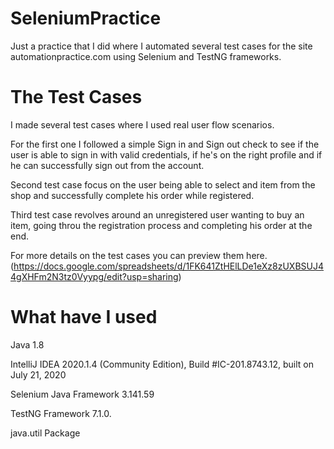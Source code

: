# SeleniumPractice
Just a practice that I did where I automated several test cases for the site automationpractice.com using Selenium and TestNG frameworks.

# The Test Cases
I made several test cases where I used real user flow scenarios. 

For the first one I followed a simple Sign in and Sign out check to see if the user is able to sign in with valid credentials, if he's on the right profile and if he can successfully sign out from the account. 

Second test case focus on the user being able to select and item from the shop and successfully complete his order while registered. 

Third test case revolves around an unregistered user wanting to buy an item, going throu the registration process and completing his order at the end. 

For more details on the test cases you can preview them here. (https://docs.google.com/spreadsheets/d/1FK641ZtHElLDe1eXz8zUXBSUJ44gXHFm2N3tz0Vyypg/edit?usp=sharing)

# What have I used
Java 1.8

IntelliJ IDEA 2020.1.4 (Community Edition), Build #IC-201.8743.12, built on July 21, 2020

Selenium Java Framework 3.141.59

TestNG Framework 7.1.0.

java.util Package




